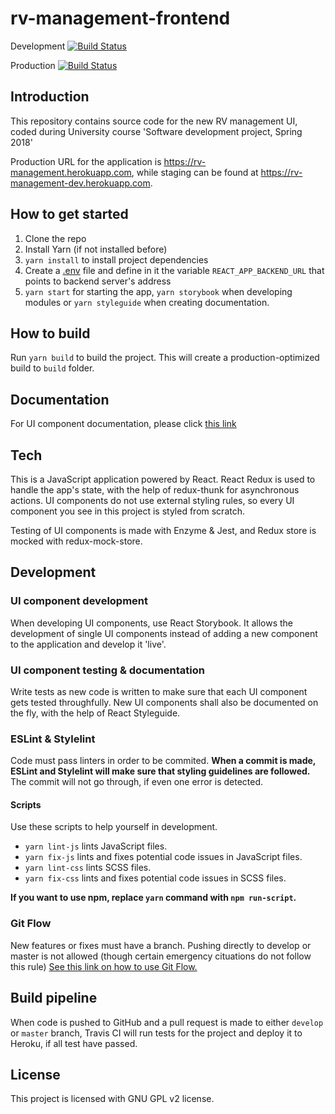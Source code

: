 # rv-management-frontend

Development [![Build Status](https://travis-ci.org/ohtu2018-rv/rv-management-frontend.svg?branch=develop)](https://travis-ci.org/ohtu2018-rv/rv-management-frontend)

Production [![Build Status](https://travis-ci.org/ohtu2018-rv/rv-management-frontend.svg?branch=master)](https://travis-ci.org/ohtu2018-rv/rv-management-frontend)

## Introduction

This repository contains source code for the new RV management UI, coded during University course 'Software development project, Spring 2018'

Production URL for the application is https://rv-management.herokuapp.com, while staging can be found at https://rv-management-dev.herokuapp.com.

## How to get started

1. Clone the repo
2. Install Yarn (if not installed before)
3. `yarn install` to install project dependencies
4. Create a [.env](https://github.com/motdotla/dotenv) file and define in it the variable `REACT_APP_BACKEND_URL` that points to backend server's address
5. `yarn start` for starting the app, `yarn storybook` when developing modules or `yarn styleguide` when creating documentation.

## How to build

Run `yarn build` to build the project. This will create a production-optimized build to `build` folder.

## Documentation

For UI component documentation, please click [this link](http://htmlpreview.github.io/?https://github.com/ohtu2018-rv/rv-management-frontend/blob/develop/styleguide/index.html)

## Tech

This is a JavaScript application powered by React. React Redux is used to handle the app's state, with the help of redux-thunk for asynchronous actions. UI components do not use external styling rules, so every UI component you see in this project is styled from scratch.

Testing of UI components is made with Enzyme & Jest, and Redux store is mocked with redux-mock-store.

## Development

### UI component development

When developing UI components, use React Storybook. It allows the development of single UI components instead of adding a new component to the application and develop it 'live'.

### UI component testing & documentation

Write tests as new code is written to make sure that each UI component gets tested throughfully. New UI components shall also be documented on the fly, with the help of React Styleguide.

### ESLint & Stylelint

Code must pass linters in order to be commited. **When a commit is made, ESLint and Stylelint will make sure that styling guidelines are followed.** The commit will not go through, if even one error is detected.

#### Scripts

Use these scripts to help yourself in development.

* `yarn lint-js` lints JavaScript files.
* `yarn fix-js` lints and fixes potential code issues in JavaScript files.
* `yarn lint-css` lints SCSS files.
* `yarn fix-css` lints and fixes potential code issues in SCSS files.

**If you want to use npm, replace `yarn` command with `npm run-script`.**

### Git Flow

New features or fixes must have a branch. Pushing directly to develop or master is not allowed (though certain emergency cituations do not follow this rule) [See this link on how to use Git Flow.](DEVELOPMENT.md)

## Build pipeline

When code is pushed to GitHub and a pull request is made to either `develop` or `master` branch, Travis CI will run tests for the project and deploy it to Heroku, if all test have passed.

## License

This project is licensed with GNU GPL v2 license.
